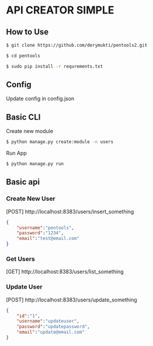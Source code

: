 
# API CREATOR SIMPLE
## How to Use
```bash
$ git clone https://github.com/derymukti/pentools2.git
```
```bash
$ cd pentools
```
```bash
$ sudo pip install -r requrements.txt
```

## Config

Update config in config.json

## Basic CLI

Create new module

```bash
$ python manage.py create:module -n users
```

Run App
```bash
$ python manage.py run
```

## Basic api

### Create New User
[POST] http://localhost:8383/users/insert_something

```json
{
	"username":"pentools",
	"password":"1234",
	"email":"test@email.com"
}
```

### Get Users
[GET] http://localhost:8383/users/list_something

### Update User
[POST] http://localhost:8383/users/update_something

```json
{
	"id":"1",
	"username":"updateuser",
	"password":"updatepassword",
	"email":"update@email.com"
}
```